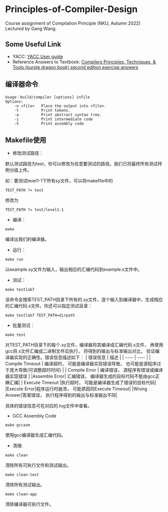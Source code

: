 # Principles-of-Compiler-Design
Course assignment of Compilation Principle (NKU, Autumn 2022)   
Lectured by Gang Wang.

## Some Useful Link
- YACC: [YACC User guide](https://blog.csdn.net/zzhongcy/article/details/93753017?ops_request_misc=%257B%2522request%255Fid%2522%253A%2522166990278116800215090649%2522%252C%2522scm%2522%253A%252220140713.130102334..%2522%257D&request_id=166990278116800215090649&biz_id=0&utm_medium=distribute.pc_search_result.none-task-blog-2~all~sobaiduend~default-1-93753017-null-null.142^v67^control,201^v3^control,213^v2^t3_esquery_v3&utm_term=YACC%EF%BC%88BISON%EF%BC%89%E4%BD%BF%E7%94%A8%E6%8C%87%E5%8D%97&spm=1018.2226.3001.4187)
- Reference Answers to Textbook: [Compilers Principles, Techniques, & Tools (purple dragon book) second edition exercise answers](https://gitcode.net/mirrors/fool2fish/dragon-book-exercise-answers?utm_source=csdn_github_accelerator&from_codechina=yes)

## 编译器命令
```
Usage：build/compiler [options] infile
Options:
    -o <file>   Place the output into <file>.
    -t          Print tokens.
    -a          Print abstract syntax tree.
    -i          Print intermediate code
    -S          Print assembly code
```

## Makefile使用

* 修改测试路径：

默认测试路径为test，你可以修改为任意要测试的路径。我们已将最终所有测试样例分级上传。

如：要测试level1-1下所有sy文件，可以将makefile中的

```
TEST_PATH ?= test
```

修改为

```
TEST_PATH ?= test/level1-1
```

* 编译：

```
make
```
编译出我们的编译器。

* 运行：
```
make run
```
以example.sy文件为输入，输出相应的汇编代码到example.s文件中。

* 测试：
```
make testlab7
```
该命令会搜索TEST_PATH目录下所有的.sy文件，逐个输入到编译器中，生成相应的汇编代码.s文件。你还可以指定测试目录：
```
make testlab7 TEST_PATH=dirpath
```
* 批量测试：
```
make test
```
对TEST_PATH目录下的每个.sy文件，编译器将其编译成汇编代码.s文件， 再使用gcc将.s文件汇编成二进制文件后执行， 将得到的输出与标准输出对比， 验证编译器实现的正确性。错误信息描述如下：
|  错误信息   | 描述  |
|  ----  | ----  |
| Compile Timeout  | 编译超时， 可能是编译器实现错误导致， 也可能是源程序过于庞大导致(可调整超时时间) |
| Compile Error  | 编译错误， 源程序有错误或编译器实现错误 |
|Assemble Error| 汇编错误， 编译器生成的目标代码不能由gcc正确汇编|
| Execute Timeout  |执行超时， 可能是编译器生成了错误的目标代码|
|Execute Error|程序运行时崩溃， 可能原因同Execute Timeout|
|Wrong Answer|答案错误， 执行程序得到的输出与标准输出不同|

具体的错误信息可在对应的.log文件中查看。

* GCC Assembly Code
```
make gccasm
```
使用gcc编译器生成汇编代码。

* 清理:
```
make clean
```
清除所有可执行文件和测试输出。
```
make clean-test
```
清除所有测试输出。
```
make clean-app
```
清除编译器可执行文件。
